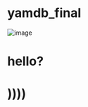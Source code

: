 # yamdb_final
![image](https://github.com/dimn3/yamdb_final/actions/workflows/yamdb_workflow.yml/badge.svg)
# hello?
# ))))